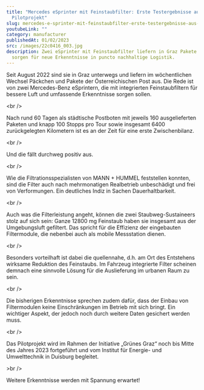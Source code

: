 ```yaml
---
title: "Mercedes eSprinter mit Feinstaubfilter: Erste Testergebnisse aus Grazer
  Pilotprojekt"
slug: mercedes-e-sprinter-mit-feinstaubfilter-erste-testergebnisse-aus-grazer-pilotprojekt
youtubeLink: ""
category: manufacturer
publishedAt: 01/02/2023
src: /images/22c0416_003.jpg
description: Zwei eSprinter mit Feinstaubfilter liefern in Graz Pakete aus und
  sorgen für neue Erkenntnisse in puncto nachhaltige Logistik.
---
```

Seit August 2022 sind sie in Graz unterwegs und liefern im wöchentlichen Wechsel Päckchen und Pakete der Österreichischen Post aus. Die Rede ist von zwei Mercedes-Benz eSprintern, die mit integrierten Feinstaubfiltern für bessere Luft und umfassende Erkenntnisse sorgen sollen.

<﻿br />

Nach rund 60 Tagen als städtische Postboten mit jeweils 160 ausgelieferten Paketen und knapp 100 Stopps pro Tour sowie insgesamt 6400 zurückgelegten Kilometern ist es an der Zeit für eine erste Zwischenbilanz.

<﻿br />

Und die fällt durchweg positiv aus.

<﻿br />

Wie die Filtrationsspezialisten von MANN + HUMMEL feststellen konnten, sind die Filter auch nach mehrmonatigen Realbetrieb unbeschädigt und frei von Verformungen. Ein deutliches Indiz in Sachen Dauerhaltbarkeit.

<﻿br />

Auch was die Filterleistung angeht, können die zwei Staubweg-Sustaineers stolz auf sich sein: Ganze 12800 mg Feinstaub haben sie insgesamt aus der Umgebungsluft gefiltert. Das spricht für die Effizienz der eingebauten Filtermodule, die nebenbei auch als mobile Messstation dienen.

<﻿br />

Besonders vorteilhaft ist dabei die quellennahe, d.h. am Ort des Entstehens wirksame Reduktion des Feinstaubs. Im Fahrzeug integrierte Filter scheinen demnach eine sinnvolle Lösung für die Auslieferung im urbanen Raum zu sein.

<﻿br />

Die bisherigen Erkenntnisse sprechen zudem dafür, dass der Einbau von Filtermodulen keine Einschränkungen im Betrieb mit sich bringt. Ein wichtiger Aspekt, der jedoch noch durch weitere Daten gesichert werden muss.

<﻿br />

Das Pilotprojekt wird im Rahmen der Initiative „Grünes Graz“ noch bis Mitte des Jahres 2023 fortgeführt und vom Institut für Energie- und Umwelttechnik in Duisburg begleitet.

\>﻿br />

Weitere Erkenntnisse werden mit Spannung erwartet!